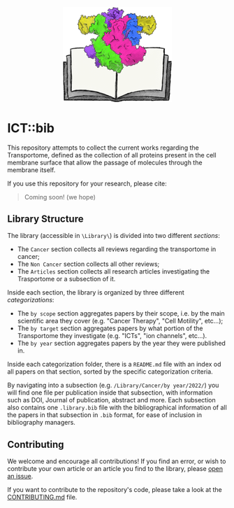 <p align="center">
    <img src="./code/logo-small.png" width = 250>
</p>

# ICT::bib

This repository attempts to collect the current works regarding the Transportome, defined as the collection of all proteins present in the cell membrane surface that allow the passage of molecules through the membrane itself.

If you use this repository for your research, please cite:

> Coming soon! (we hope)

## Library Structure

The library (accessible in `\Library\`) is divided into two different *sections*:
- The `Cancer` section collects all reviews regarding the transportome in cancer;
- The `Non Cancer` section collects all other reviews;
- The `Articles` section collects all research articles investigating the Trasportome or a subsection of it.

Inside each section, the library is organized by three different *categorizations*:
- The `by scope` section aggregates papers by their scope, i.e. by the main scientific area they cover (e.g. "Cancer Therapy", "Cell Motility", etc...);
- The `by target` section aggregates papers by what portion of the Transportome they investigate (e.g. "ICTs", "ion channels", etc...).
- The `by year` section aggregates papers by the year they were published in.

Inside each categorization folder, there is a `README.md` file with an index od all papers on that section, sorted by the specific categorization criteria.

By navigating into a subsection (e.g. `/Library/Cancer/by year/2022/`) you will find one file per publication inside that subsection, with information such as DOI, Journal of publication, abstract and more. Each subsection also contains one `.library.bib` file with the bibliographical information of all the papers in that subsection in `.bib` format, for ease of inclusion in bibliography managers.

## Contributing
We welcome and encourage all contributions! If you find an error, or wish to contribute your own article or an article you find to the library, please [open an issue](https://github.com/CMA-Lab/ICT.bib/issues/new/choose).

If you want to contribute to the repository's code, please take a look at the [CONTRIBUTING.md](https://github.com/CMA-Lab/ICT.bib/blob/main/CONTRIBUTING.md) file.


